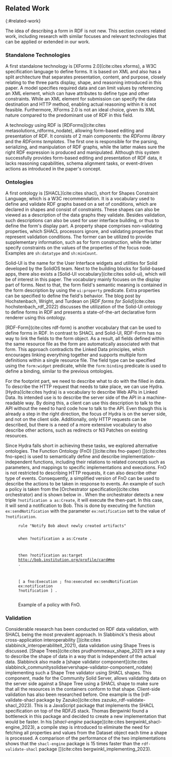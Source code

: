 ## Related Work
{:#related-work}

The idea of describing a form in RDF is not new.
This section covers related work, including research with similar focuses and relevant technologies that can be applied or extended in our work.

### Standalone Technologies

A first standalone technology is [XForms 2.0](cite:cites xforms), a W3C specification language to define forms.
It is based on XML and also has a split architecture that separates presentation, content, and purpose, closely relating to the three parts display, shape, and reasoning introduced in this paper.
A model specifies required data and can limit values by referencing an XML element, which can have attributes to define type and other constraints.
While an XML element for submission can specify the data destination and HTTP method, enabling actual reasoning within it is not feasible.
Furthermore, XForms 2.0 is not an ideal choice, given its XML nature compared to the predominant use of RDF in this field.

A technology using RDF is [RDForms](cite:cites metasolutions_rdforms_nodate), allowing form-based editing and presentation of RDF.
It consists of 2 main components: the *RDForms library* and the *RDForms templates*.
The first one is responsible for the parsing, serializing, and manipulation of RDF graphs, while the latter makes sure the right RDF expression is produced and manipulated.
Although this system successfully provides form-based editing and presentation of RDF data, it lacks reasoning capabilities, schema alignment tasks, or event-driven actions as introduced in the paper's concept.


### Ontologies

A first ontology is [SHACL](cite:cites shacl), short for Shapes Constraint Language, which is a W3C recommendation.
It is a vocabulary used to define and validate RDF graphs based on a set of conditions, which are declared in shapes and consist of constraints.
These shapes can also be viewed as a description of the data graphs they validate.
Besides validation, such descriptions can also be used for user interface building, or thus to define the form's display part.
A property shape comprises non-validating properties, which SHACL processors ignore, and validating properties that represent validation conditions.
The former can be utilized to provide supplementary information, such as for form construction, while the latter specify constraints on the values of the properties of the focus node.
Examples are `sh:datatype` and `sh:minCount`.

Solid-UI is the name for the User Interface widgets and utilities for Solid developed by the SolidOS team.
Next to the building blocks for Solid-based apps, there also exists a [Solid-UI vocabulary](cite:cites solid-ui), which will be of interest in this paper.
The vocabulary mainly focuses on the display part of forms.
Next to that, the form field's semantic meaning is contained in the form description by using the `ui:property` predicate.
Extra properties can be specified to define the field's behavior.
The blog post by Hochstenbach, Wright, and Turdean on [*RDF forms for Solid*](cite:cites hochstenbach_rdf_2022) discusses the utilization of the Solid-UI ontology to define forms in RDF and presents a state-of-the-art declarative form renderer using this ontology.

[RDF-Form](cite:cites rdf-form) is another vocabulary that can be used to define forms in RDF.
In contrast to SHACL and Solid-UI, RDF-Form has no way to link the fields to the form object.
As a result, all fields defined within the same resource file as the form are automatically associated with that form.
This approach contradicts the Linked Data principles, which encourages linking everything together and supports multiple form definitions within a single resource file.
The field type can be specified using the `form:widget` predicate, while the `form:binding` predicate is used to define a binding, similar to the previous ontologies.

For the footprint part, we need to describe what to do with the filled in data.
To describe the HTTP request that needs to take place, we can use Hydra.
[Hydra](cite:cites hydra) is a vocabulary to describe Web APIs in Linked Data. Its intended use is to describe the server side of the API in a machine-readable way.
By doing this, a client can use this description to talk to the API without the need to hard code how to talk to the API.
Even though this is already a step in the right direction, the focus of Hydra is on the server side, and not on the client side.
Additionally, only HTTP requests can be described, but there is a need of a more extensive vocabulary to also describe other actions, such as redirects or N3 Patches on existing resources.

Since Hydra falls short in achieving these tasks, we explored alternative ontologies.
The Function Ontology (FnO) [](cite:cites fno-paper) [](cite:cites fno-spec) is used to semantically define and describe implementation-independent functions, including their relations to related concepts such as parameters, and mappings to specific implementations and executions.
FnO is not restricted to describing HTTP requests, it can also describe other type of events.
Consequently, a simplified version of FnO can be used to describe the actions to be taken in response to events.
An example of such a policy is taken from the [Orchestrator specification](cite:cites orchestrator) and is shown below in [](#lst:policy-example).
When the orchestrator detects a new triple `?notification a as:Create`, it will execute the then-part.
In this case, it will send a notification to Bob. This is done by executing the function `ex:sendNotification` with the parameter `ex:notification` set to the value of `?notification`.

<figure id="lst:policy-example" class="listing">
<pre><code>rule "Notify Bob about newly created artifacts"

when
   ?notification a as:Create .

then
   ?notification as:target <http://bob.institution.org/profile/card#me> .

   [ a fno:Execution ;
     fno:executed ex:sendNotification
        ex:notification ?notification
   ] .
</code></pre>
<figcaption markdown="block">
Example of a policy with FnO.
</figcaption>
</figure>


### Validation

Considerable research has been conducted on RDF data validation, with SHACL being the most prevalent approach.
In Slabbinck's thesis about cross-application interoperability [](cite:cites slabbinck_interoperabiliteit_2021), data validation using Shape Trees is discussed.
[Shape Trees](cite:cites prudhommeaux_shape_2021) are a way to describe the shape of data in a way that is independent of the actual data.
Slabbinck also made a [shape validator component](cite:cites slabbinck_communitysolidservershape-validator-component_nodate) implementing such a Shape Tree validator using SHACL shapes.
This component, made for the Community Solid Server, allows validating data on the server side against a Shape Tree using a SHACL shape to make sure that all the resources in the containers conform to that shape.
Client-side validation has also been researched before.
One example is the [rdf-validate-shacl package by Zazuko](cite:cites zazuko_rdf-validate-shacl_2023).
This is a JavaScript package that implements the SHACL specification on top of the RDFJS stack.
Thomas Bergwinkl found a bottleneck in this package and decided to create a new implementation that would be faster.
In his [*shacl-engine* package](cite:cites bergwinkl_shacl-engine_2023), a compile step is introduced to eliminate the need for fetching all properties and values from the Dataset object each time a shape is processed.
A comparison of the performance of the two implementations shows that the `shacl-engine` package is 15 times faster than the `rdf-validate-shacl` package [](cite:cites bergwinkl_implementing_2023).
